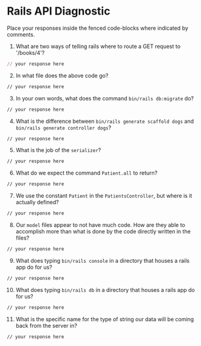 # Rails API Diagnostic

Place your responses inside the fenced code-blocks where indicated by comments.

1. What are two ways of telling rails where to route a GET request to '/books/4'?

  ```rb
  // your response here
  ```

2. In what file does the above code go?

  ```md
  // your response here
  ```

3. In your own words, what does the command `bin/rails db:migrate` do?

  ```md
  // your response here
  ```

4. What is the difference between `bin/rails generate scaffold dogs` and
`bin/rails generate controller dogs`?

  ```md
  // your response here
  ```

5. What is the job of the `serializer`?

  ```md
  // your response here
  ```

6. What do we expect the command `Patient.all` to return?

  ```md
  // your response here
  ```

7. We use the constant `Patient` in the `PatientsController`, but where is it
actually defined?

  ```md
  // your response here
  ```

8. Our `model` files appear to not have much code. How are they able to
accomplish more than what is done by the code directly written in the files?

  ```md
  // your response here
  ```

9. What does typing `bin/rails console` in a directory that houses a rails app
do for us?

  ```md
  // your response here
  ```

10. What does typing `bin/rails db` in a directory that houses a rails app do
for us?

  ```md
  // your response here
  ```

11. What is the specific name for the type of string our data will be coming back
from the server in?

  ```md
  // your response here
  ```
